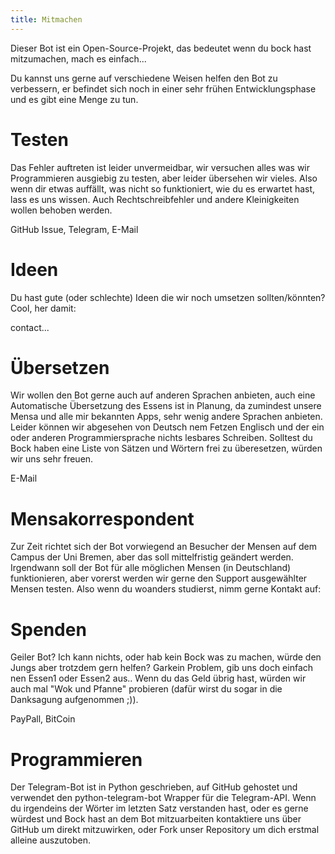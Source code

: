 ```yaml
---
title: Mitmachen
---
```


Dieser Bot ist ein Open-Source-Projekt, das bedeutet wenn du bock hast
mitzumachen, mach es einfach... 

Du kannst uns gerne auf verschiedene Weisen helfen den Bot zu verbessern, er
befindet sich noch in einer sehr frühen Entwicklungsphase und es gibt eine
Menge zu tun.

# Testen
Das Fehler auftreten ist leider unvermeidbar, wir versuchen alles was wir
Programmieren ausgiebig zu testen, aber leider übersehen wir vieles. Also wenn
dir etwas auffällt, was nicht so funktioniert, wie du es erwartet hast, lass es
uns wissen. Auch Rechtschreibfehler und andere Kleinigkeiten wollen behoben
werden.

GitHub Issue, Telegram, E-Mail


# Ideen
Du hast gute (oder schlechte) Ideen die wir noch umsetzen sollten/könnten?
Cool, her damit:

contact...

# Übersetzen
Wir wollen den Bot gerne auch auf anderen Sprachen anbieten, auch eine
Automatische Übersetzung des Essens ist in Planung, da zumindest unsere Mensa
und alle mir bekannten Apps, sehr wenig andere Sprachen anbieten. Leider können
wir abgesehen von Deutsch nem Fetzen Englisch und der ein oder anderen
Programmiersprache nichts lesbares Schreiben. Solltest du Bock haben eine Liste
von Sätzen und Wörtern frei zu überesetzen, würden wir uns sehr freuen. 

E-Mail

# Mensakorrespondent
Zur Zeit richtet sich der Bot vorwiegend an Besucher der Mensen auf dem Campus
der Uni Bremen, aber das soll mittelfristig geändert werden. Irgendwann soll
der Bot für alle möglichen Mensen (in Deutschland) funktionieren, aber vorerst
werden wir gerne den Support ausgewählter Mensen testen. Also wenn du woanders
studierst, nimm gerne Kontakt auf:


# Spenden
Geiler Bot? Ich kann nichts, oder hab kein Bock was zu machen, würde den Jungs
aber trotzdem gern helfen? Garkein Problem, gib uns doch einfach nen Essen1
oder Essen2 aus.. Wenn du das Geld übrig hast, würden wir auch mal "Wok und Pfanne" probieren (dafür wirst du sogar in die Danksagung aufgenommen ;)).

PayPall, BitCoin


# Programmieren
Der Telegram-Bot ist in Python geschrieben, auf GitHub gehostet und verwendet den
python-telegram-bot Wrapper für die Telegram-API. Wenn du irgendeins der Wörter
im letzten Satz verstanden hast, oder es gerne würdest und Bock hast an dem
Bot mitzuarbeiten kontaktiere uns über GitHub um direkt mitzuwirken, oder Fork
unser Repository um dich erstmal alleine auszutoben.
